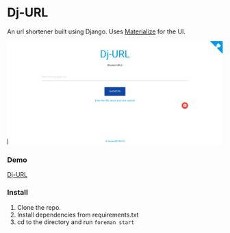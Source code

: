 # Dj-URL

An url shortener built using Django.
Uses [Materialize](http://materializecss.com) for the UI.

![Screenshot](assets/screenshot.png)

### Demo

[Dj-URL](http://djurl.herokuapp.com)

### Install

1. Clone the repo.
2. Install dependencies from requirements.txt
3. cd to the directory and run `foreman start`
